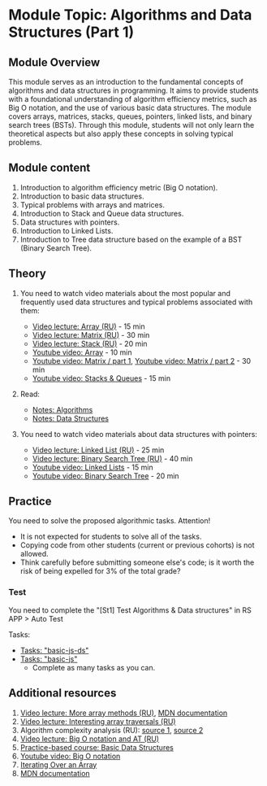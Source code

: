# Module Topic: Algorithms and Data Structures (Part 1)

## Module Overview

This module serves as an introduction to the fundamental concepts of algorithms and data structures in programming. It aims to provide students with a foundational understanding of algorithm efficiency metrics, such as Big O notation, and the use of various basic data structures. The module covers arrays, matrices, stacks, queues, pointers, linked lists, and binary search trees (BSTs). Through this module, students will not only learn the theoretical aspects but also apply these concepts in solving typical problems.

## Module content

1. Introduction to algorithm efficiency metric (Big O notation).
2. Introduction to basic data structures.
3. Typical problems with arrays and matrices.
4. Introduction to Stack and Queue data structures.
5. Data structures with pointers.
6. Introduction to Linked Lists.
7. Introduction to Tree data structure based on the example of a BST (Binary Search Tree).

## Theory

1. You need to watch video materials about the most popular and frequently used data structures and typical problems associated with them:
   - [Video lecture: Array (RU)](https://youtu.be/Jvm4ShU86yw) - 15 min
   - [Video lecture: Matrix (RU)](https://youtu.be/r8uHNxrfCwc) - 30 min
   - [Video lecture: Stack (RU)](https://youtu.be/TqlSlaMak8Y) - 20 min
   - [Youtube video: Array](https://youtu.be/txjmvEPlAtU?si=Y2sO3jcBcwR5NjLi) - 10 min
   - [Youtube video: Matrix / part 1](https://youtu.be/CDpJ4PIWAlE?si=jgFFSNyyZOKOiPY8), [Youtube video: Matrix / part 2](https://youtu.be/ajSXu2D2gzg?si=342sreFA-oqZcEQg) - 30 min
   - [Youtube video: Stacks & Queues](https://www.youtube.com/watch?v=1AJ4ldcH2t4) - 15 min

2. Read:
   - [Notes: Algorithms](./algorithms.md)
   - [Notes: Data Structures](./data-structures.md)

3. You need to watch video materials about data structures with pointers:
   - [Video lecture: Linked List (RU)](https://youtu.be/NpcHTBOAId0) - 25 min
   - [Video lecture: Binary Search Tree (RU)](https://youtu.be/fnqUD4FTE5Q) - 40 min
   - [Youtube video: Linked Lists](https://www.youtube.com/watch?v=ChWWEncl76Y) - 15 min
   - [Youtube video: Binary Search Tree](https://www.youtube.com/watch?v=6JeuJRqKJrI) - 20 min

## Practice

You need to solve the proposed algorithmic tasks.
Attention!

- It is not expected for students to solve all of the tasks.
- Copying code from other students (current or previous cohorts) is not allowed.
- Think carefully before submitting someone else's code; is it worth the risk of being expelled for 3% of the total grade?

### Test

You need to complete the "[St1] Test Algorithms & Data structures" in RS APP > Auto Test

Tasks:

- [Tasks: "basic-js-ds"](https://github.com/AlreadyBored/basic-js-ds)
- [Tasks: "basic-js"](https://github.com/AlreadyBored/basic-js)
  - Complete as many tasks as you can.

## Additional resources

1. [Video lecture: More array methods (RU)](https://youtu.be/d8c-JgbpMHs), [MDN documentation](https://developer.mozilla.org/ru/docs/Web/JavaScript/Reference/Global_Objects/Array)
2. [Video lecture: Interesting array traversals (RU)](https://youtu.be/jM7aTyncf8Y)
3. Algorithm complexity analysis (RU): [source 1](https://tproger.ru/articles/computational-complexity-explained/), [source 2](https://tproger.ru/translations/algorithms-and-data-structures/)
4. [Video lecture: Big O notation and AT (RU)](https://www.youtube.com/watch?v=luExFPwQVOY)
5. [Practice-based course: Basic Data Structures](https://www.freecodecamp.org/learn/javascript-algorithms-and-data-structures/#basic-data-structures)
6. [Youtube video: Big O notation](https://youtu.be/3yUuo7TqMW8?si=00nLTn2st0Ntxgx7)
7. [Iterating Over an Array](https://javascript.plainenglish.io/understanding-the-different-ways-of-iterating-over-an-array-in-javascript-26851399c531)
8. [MDN documentation](https://developer.mozilla.org/en-US/docs/Web/JavaScript/Reference/Global_Objects/Array)
